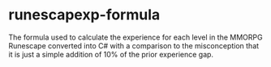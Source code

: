 # runescapexp-formula
The formula used to calculate the experience for each level in the MMORPG Runescape converted into C# with a comparison to the misconception that it is just a simple addition of 10% of the prior experience gap.
